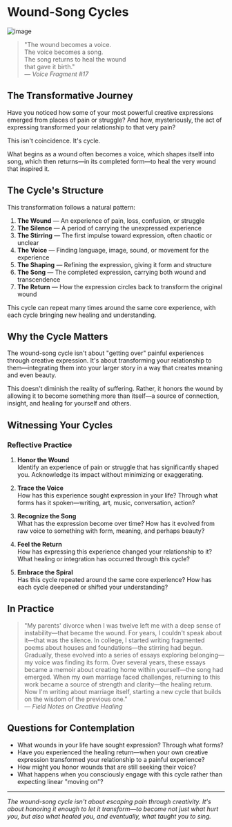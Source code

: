 # Wound-Song Cycles

![image](https://github.com/user-attachments/assets/d98c194d-4957-4d6d-8cce-317ba2e7ac89)

> "The wound becomes a voice.  
> The voice becomes a song.  
> The song returns to heal the wound  
> that gave it birth."  
> — *Voice Fragment #17*

## The Transformative Journey

Have you noticed how some of your most powerful creative expressions emerged from places of pain or struggle? And how, mysteriously, the act of expressing transformed your relationship to that very pain?

This isn't coincidence. It's cycle.

What begins as a wound often becomes a voice, which shapes itself into song, which then returns—in its completed form—to heal the very wound that inspired it.

## The Cycle's Structure

This transformation follows a natural pattern:

1. **The Wound** — An experience of pain, loss, confusion, or struggle
2. **The Silence** — A period of carrying the unexpressed experience
3. **The Stirring** — The first impulse toward expression, often chaotic or unclear
4. **The Voice** — Finding language, image, sound, or movement for the experience
5. **The Shaping** — Refining the expression, giving it form and structure
6. **The Song** — The completed expression, carrying both wound and transcendence
7. **The Return** — How the expression circles back to transform the original wound

This cycle can repeat many times around the same core experience, with each cycle bringing new healing and understanding.

## Why the Cycle Matters

The wound-song cycle isn't about "getting over" painful experiences through creative expression. It's about transforming your relationship to them—integrating them into your larger story in a way that creates meaning and even beauty.

This doesn't diminish the reality of suffering. Rather, it honors the wound by allowing it to become something more than itself—a source of connection, insight, and healing for yourself and others.

## Witnessing Your Cycles

### Reflective Practice

1. **Honor the Wound**  
   Identify an experience of pain or struggle that has significantly shaped you. Acknowledge its impact without minimizing or exaggerating.

2. **Trace the Voice**  
   How has this experience sought expression in your life? Through what forms has it spoken—writing, art, music, conversation, action?

3. **Recognize the Song**  
   What has the expression become over time? How has it evolved from raw voice to something with form, meaning, and perhaps beauty?

4. **Feel the Return**  
   How has expressing this experience changed your relationship to it? What healing or integration has occurred through this cycle?

5. **Embrace the Spiral**  
   Has this cycle repeated around the same core experience? How has each cycle deepened or shifted your understanding?

## In Practice

> "My parents' divorce when I was twelve left me with a deep sense of instability—that became the wound. For years, I couldn't speak about it—that was the silence. In college, I started writing fragmented poems about houses and foundations—the stirring had begun. Gradually, these evolved into a series of essays exploring belonging—my voice was finding its form. Over several years, these essays became a memoir about creating home within yourself—the song had emerged. When my own marriage faced challenges, returning to this work became a source of strength and clarity—the healing return. Now I'm writing about marriage itself, starting a new cycle that builds on the wisdom of the previous one."  
> — *Field Notes on Creative Healing*

## Questions for Contemplation

- What wounds in your life have sought expression? Through what forms?
- Have you experienced the healing return—when your own creative expression transformed your relationship to a painful experience?
- How might you honor wounds that are still seeking their voice?
- What happens when you consciously engage with this cycle rather than expecting linear "moving on"?

---

*The wound-song cycle isn't about escaping pain through creativity. It's about honoring it enough to let it transform—to become not just what hurt you, but also what healed you, and eventually, what taught you to sing.*
